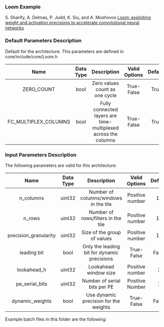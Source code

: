 ### Loom Example

S. Sharify, A. Delmas, P. Judd, K. Siu, and A. Moshovos
[Loom: exploiting weight and activation precisions to accelerate convolutional neural networks](https://dl.acm.org/citation.cfm?id=3196072)

### Default Parameters Description   

Default for the architecture. This parameters are defined in core/include/core/Loom.h

| Name | Data Type | Description | Valid Options | Default |
|:---:|:---:|:---:|:---:|:---:|
| ZERO_COUNT | bool | Zero values count as one cycle | True-False | True | 
| FC_MULTIPLEX_COLUMNS | bool | Fully connected layers are time-multiplexed across the columns | True-False | True |
   
### Input Parameters Description   

The following parameters are valid for this architecture:

| Name | Data Type | Description | Valid Options | Default |
|:---:|:---:|:---:|:---:|:---:|
| n_columns | uint32 | Number of columns/windows in the tile | Positive number | 16 |
| n_rows | uint32 | Number of rows/filters in the tile | Positive number | 16 |
| precision_granularity | uint32 | Size of the group of values | Positive number | 16 |
| leading bit | bool | Only the leading bit for dynamic precisions | True-False | False |
| lookahead_h |uint32 | Lookahead window size | Positive number | 2 |
| pe_serial_bits | uint32 | Number of serial bits per PE | Positive Number | 1 |
| dynamic_weights | bool | Use dynamic precision for the weights | True-False | False |

Example batch files in this folder are the following:

